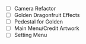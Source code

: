 - [ ] Camera Refactor
- [ ] Golden Dragonfruit Effects 
- [ ] Pedestal for Golden
- [ ] Main Menu/Credit Artwork
- [ ] Setting Menu
